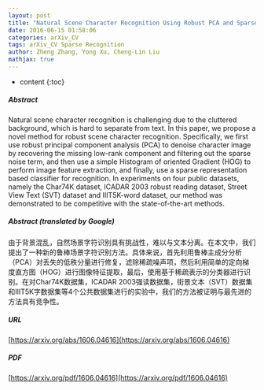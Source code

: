 ```yaml
---
layout: post
title: "Natural Scene Character Recognition Using Robust PCA and Sparse Representation"
date: 2016-06-15 01:58:06
categories: arXiv_CV
tags: arXiv_CV Sparse Recognition
author: Zheng Zhang, Yong Xu, Cheng-Lin Liu
mathjax: true
---
```


* content
{:toc}

##### Abstract
Natural scene character recognition is challenging due to the cluttered background, which is hard to separate from text. In this paper, we propose a novel method for robust scene character recognition. Specifically, we first use robust principal component analysis (PCA) to denoise character image by recovering the missing low-rank component and filtering out the sparse noise term, and then use a simple Histogram of oriented Gradient (HOG) to perform image feature extraction, and finally, use a sparse representation based classifier for recognition. In experiments on four public datasets, namely the Char74K dataset, ICADAR 2003 robust reading dataset, Street View Text (SVT) dataset and IIIT5K-word dataset, our method was demonstrated to be competitive with the state-of-the-art methods.

##### Abstract (translated by Google)
由于背景混乱，自然场景字符识别具有挑战性，难以与文本分离。在本文中，我们提出了一种新的鲁棒场景字符识别方法。具体来说，首先利用鲁棒主成分分析（PCA）对丢失的低秩分量进行修复，滤除稀疏噪声项，然后利用简单的定向梯度直方图（HOG）进行图像特征提取，最后，使用基于稀疏表示的分类器进行识别。在对Char74K数据集，ICADAR 2003强读数据集，街景文本（SVT）数据集和IIIT5K字数据集等4个公共数据集进行的实验中，我们的方法被证明与最先进的方法具有竞争性。

##### URL
[https://arxiv.org/abs/1606.04616](https://arxiv.org/abs/1606.04616)

##### PDF
[https://arxiv.org/pdf/1606.04616](https://arxiv.org/pdf/1606.04616)

